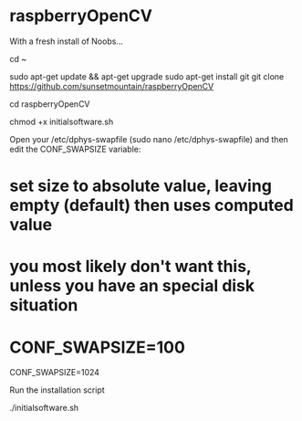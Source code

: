 # raspberryOpenCV

With a fresh install of Noobs...

cd ~

sudo apt-get update && apt-get upgrade
sudo apt-get install git
git clone https://github.com/sunsetmountain/raspberryOpenCV

cd raspberryOpenCV

chmod +x initialsoftware.sh

Open your /etc/dphys-swapfile (sudo nano /etc/dphys-swapfile) and then edit the CONF_SWAPSIZE  variable:

# set size to absolute value, leaving empty (default) then uses computed value
#   you most likely don't want this, unless you have an special disk situation
# CONF_SWAPSIZE=100
CONF_SWAPSIZE=1024

Run the installation script

./initialsoftware.sh
